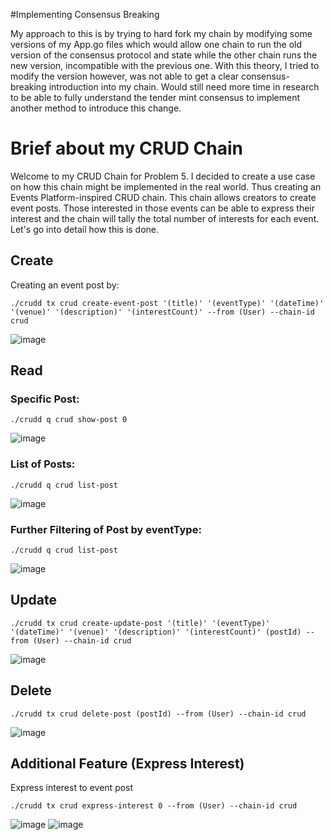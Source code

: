 #Implementing Consensus Breaking

My approach to this is by trying to hard fork my chain by modifying some versions of my App.go files which would allow one chain to run the old version of the consensus protocol and state while the other chain runs the new version, incompatible with the previous one. With this theory, I tried to modify the version however, was not able to get a clear consensus-breaking introduction into my chain. Would still need more time in research to be able to fully understand the tender mint consensus to implement another method to introduce this change.



# Brief about my CRUD Chain
Welcome to my CRUD Chain for Problem 5. I decided to create a use case on how this chain might be implemented in the real world. Thus creating an Events Platform-inspired CRUD chain. This chain allows creators to create event posts. Those interested in those events can be able to express their interest and the chain will tally the total number of interests for each event. Let's go into detail how this is done. 

## Create
Creating an event post by:

```
./crudd tx crud create-event-post '(title)' '(eventType)' '(dateTime)' '(venue)' '(description)' '(interestCount)' --from (User) --chain-id crud
```
![image](https://github.com/Asylumreid/codeChallenge/assets/114651163/e130cbce-6c61-4642-affa-463b74ae70d7)

## Read
### Specific Post:

```
./crudd q crud show-post 0
```
![image](https://github.com/Asylumreid/codeChallenge/assets/114651163/debaea52-c152-46ad-9c4d-0487189b3aa6)

### List of Posts:

```
./crudd q crud list-post
```
![image](https://github.com/Asylumreid/codeChallenge/assets/114651163/be94b2f1-c147-41d1-91e5-1d357f5271f7)

### Further Filtering of Post by eventType:

```
./crudd q crud list-post
```
![image](https://github.com/Asylumreid/codeChallenge/assets/114651163/8f134a90-4fb1-4f3f-8103-b569cb0eb78c)

## Update

```
./crudd tx crud create-update-post '(title)' '(eventType)' '(dateTime)' '(venue)' '(description)' '(interestCount)' (postId) --from (User) --chain-id crud
```
![image](https://github.com/Asylumreid/codeChallenge/assets/114651163/5a9e15cb-3cac-42e3-93b4-177b748b124d)
## Delete
```
./crudd tx crud delete-post (postId) --from (User) --chain-id crud 
```
![image](https://github.com/Asylumreid/codeChallenge/assets/114651163/f9e15130-e9a2-47e9-bb12-55da8b6d73ab)
## Additional Feature (Express Interest)
Express interest to event post
```
./crudd tx crud express-interest 0 --from (User) --chain-id crud
```
![image](https://github.com/Asylumreid/codeChallenge/assets/114651163/d9f2ab00-48a9-4496-8fcc-6d63731c4aaf)
![image](https://github.com/Asylumreid/codeChallenge/assets/114651163/9f2d9bc2-2d4e-428a-a50d-f330a2030b09)
